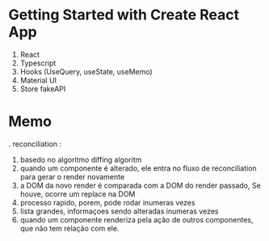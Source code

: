 # Getting Started with Create React App

1. React 
2. Typescript
3. Hooks (UseQuery, useState, useMemo)
4. Material UI
5. Store fakeAPI


# Memo

. reconciliation : 

1. basedo no algoritmo diffing algoritm
2. quando um componente é alterado, ele entra no fluxo de reconciliation para gerar o render novamente
3. a DOM da novo render é comparada com a DOM do render passado, Se houve, ocorre um replace na DOM
4. processo rapido, porem, pode rodar inumeras vezes
5. lista grandes, informaçoes sendo alteradas inumeras vezes
6. quando um componente renderiza pela ação de outros componentes, que não tem relação com ele.